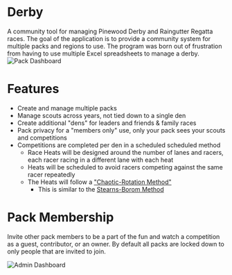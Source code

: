 Derby
=====
A community tool for managing Pinewood Derby and Raingutter Regatta races. The goal of the application is to provide a community system for multiple packs and regions to use. The program was born out of frustration from having to use multiple Excel spreadsheets to manage a derby. 
![Pack Dashboard](https://s3.amazonaws.com/_neckbeard/Github/Derby-PackDashboard.Yeti.png "Pack competition dashboard")

Features
=====
  - Create and manage multiple packs 
  - Manage scouts across years, not tied down to a single den
  - Create additional "dens" for leaders and friends & family races
  - Pack privacy for a "members only" use, only your pack sees your scouts and competitions
  - Competitions are completed per den in a scheduled scheduled method
    - Race Heats will be designed around the number of lanes and racers, each racer racing in a different lane with each heat
    - Heats will be scheduled to avoid racers competing against the same racer repeatedly 
    - The Heats will follow a ["Chaotic-Rotation Method"](http://www.rahul.net/mcgrew/derby/methods.html#chaotic)  
      - This is similar to the [Stearns-Borom Method](http://www.wtrfrd.com/pack339/339stern.htm)

Pack Membership
=====
Invite other pack members to be a part of the fun and watch a competition as a guest, contributor, or an owner. By default all packs are locked down to only people that are invited to join. 
  
![Admin Dashboard](https://s3.amazonaws.com/_neckbeard/Github/Derby-AdminDashboard.Yeti.png "Admin competition dashboard")
